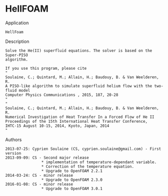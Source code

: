# HellFOAM

Application

    HellFoam

Description

    Solve the He(II) superfluid equations. The solver is based on the Super-PISO
	algorithm. 

    If you use this program, please cite
	"
	Soulaine, C.; Quintard, M.; Allain, H.; Baudouy, B. & Van Weelderen, R. 
	A PISO-like algorithm to simulate superfluid helium flow with the two-fluid model 
	Computer Physics Communications , 2015, 187, 20-28
	"
	"
	Soulaine, C.; Quintard, M.; Allain, H.; Baudouy, B. & Van Weelderen, R. 
	Numerical Investigation of Heat Transfer In a Forced Flow of He II 
	Proceedings of the 15th International Heat Transfer Conference, 
	IHTC-15 August 10-15, 2014, Kyoto, Japan, 2014
	"

Authors

	2013-07-25: Cyprien Soulaine (CS, cyprien.soulaine@gmail.com) - First version
	2013-09-09: CS - Second major release
					* implementation of temperature-dependant variable. 
					* Correction of the temperature equation.
					* Upgrade to OpenFOAM 2.2.1
	2014-03-24: CS - minor release
					* Upgrade to OpenFOAM 2.3.0 
	2016-01-08: CS - minor release
					* Upgrade to OpenFOAM 3.0.1 
